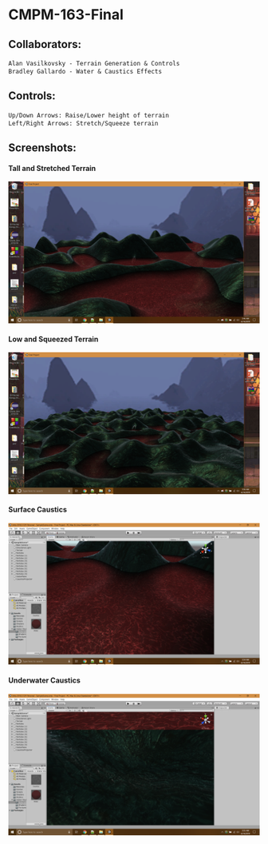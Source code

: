 # CMPM-163-Final
## Collaborators:
	Alan Vasilkovsky - Terrain Generation & Controls
	Bradley Gallardo - Water & Caustics Effects
	
## Controls:
	Up/Down Arrows: Raise/Lower height of terrain
	Left/Right Arrows: Stretch/Squeeze terrain
	
## Screenshots:

#### Tall and Stretched Terrain
![Terrain01](Screenshots/Terrain01.png)

#### Low and Squeezed Terrain
![Terrain02](Screenshots/Terrain02.png)

#### Surface Caustics
![WaterCaustics](Screenshots/WaterCaustics.png)

#### Underwater Caustics
![UnderwaterCaustics](Screenshots/UnderwaterCaustics.png)

